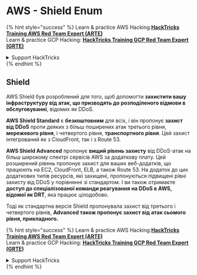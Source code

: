 # AWS - Shield Enum

{% hint style="success" %}
Learn & practice AWS Hacking:<img src="../../../../.gitbook/assets/image (1) (1) (1) (1).png" alt="" data-size="line">[**HackTricks Training AWS Red Team Expert (ARTE)**](https://training.hacktricks.xyz/courses/arte)<img src="../../../../.gitbook/assets/image (1) (1) (1) (1).png" alt="" data-size="line">\
Learn & practice GCP Hacking: <img src="../../../../.gitbook/assets/image (2) (1).png" alt="" data-size="line">[**HackTricks Training GCP Red Team Expert (GRTE)**<img src="../../../../.gitbook/assets/image (2) (1).png" alt="" data-size="line">](https://training.hacktricks.xyz/courses/grte)

<details>

<summary>Support HackTricks</summary>

* Check the [**subscription plans**](https://github.com/sponsors/carlospolop)!
* **Join the** 💬 [**Discord group**](https://discord.gg/hRep4RUj7f) or the [**telegram group**](https://t.me/peass) or **follow** us on **Twitter** 🐦 [**@hacktricks\_live**](https://twitter.com/hacktricks_live)**.**
* **Share hacking tricks by submitting PRs to the** [**HackTricks**](https://github.com/carlospolop/hacktricks) and [**HackTricks Cloud**](https://github.com/carlospolop/hacktricks-cloud) github repos.

</details>
{% endhint %}

## Shield

AWS Shield був розроблений для того, щоб допомогти **захистити вашу інфраструктуру від атак, що призводять до розподіленого відмови в обслуговуванні**, відомих як DDoS.

**AWS Shield Standard** є **безкоштовним** для всіх, і він пропонує **захист від DDoS** проти деяких з більш поширених атак третього рівня, **мережевого рівня**, і четвертого рівня, **транспортного рівня**. Цей захист інтегрований як з CloudFront, так і з Route 53.

**AWS Shield Advanced** пропонує **вищий рівень захисту** від DDoS-атак на більш широкому спектрі сервісів AWS за додаткову плату. Цей розширений рівень пропонує захист для ваших веб-додатків, що працюють на EC2, CloudFront, ELB, а також Route 53. На додаток до цих додаткових типів ресурсів, які захищені, пропонуються підвищені рівні захисту від DDoS у порівнянні зі стандартом. І ви також отримаєте **доступ до спеціалізованої команди реагування на DDoS в AWS, відомої як DRT**, яка працює цілодобово.

Тоді як стандартна версія Shield пропонувала захист від третього і четвертого рівнів, **Advanced також пропонує захист від атак сьомого рівня, прикладного.**

{% hint style="success" %}
Learn & practice AWS Hacking:<img src="../../../../.gitbook/assets/image (1) (1) (1) (1).png" alt="" data-size="line">[**HackTricks Training AWS Red Team Expert (ARTE)**](https://training.hacktricks.xyz/courses/arte)<img src="../../../../.gitbook/assets/image (1) (1) (1) (1).png" alt="" data-size="line">\
Learn & practice GCP Hacking: <img src="../../../../.gitbook/assets/image (2) (1).png" alt="" data-size="line">[**HackTricks Training GCP Red Team Expert (GRTE)**<img src="../../../../.gitbook/assets/image (2) (1).png" alt="" data-size="line">](https://training.hacktricks.xyz/courses/grte)

<details>

<summary>Support HackTricks</summary>

* Check the [**subscription plans**](https://github.com/sponsors/carlospolop)!
* **Join the** 💬 [**Discord group**](https://discord.gg/hRep4RUj7f) or the [**telegram group**](https://t.me/peass) or **follow** us on **Twitter** 🐦 [**@hacktricks\_live**](https://twitter.com/hacktricks_live)**.**
* **Share hacking tricks by submitting PRs to the** [**HackTricks**](https://github.com/carlospolop/hacktricks) and [**HackTricks Cloud**](https://github.com/carlospolop/hacktricks-cloud) github repos.

</details>
{% endhint %}
